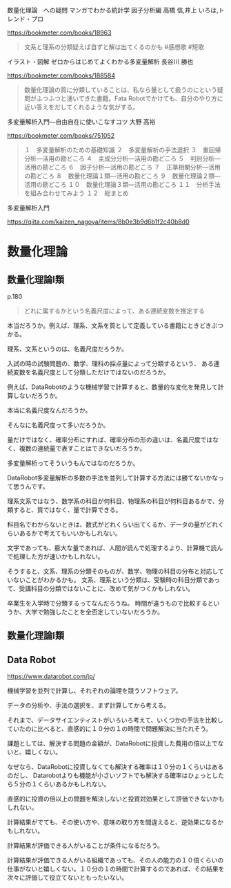 数量化理論　への疑問
マンガでわかる統計学 因子分析編 高橋 信,井上 いろは,トレンド・プロ

https://bookmeter.com/books/18963

>文系と理系の分類疑えば自ずと解は出てくるのかも #感想歌 #短歌

イラスト・図解 ゼロからはじめてよくわかる多変量解析 長谷川 勝也

https://bookmeter.com/books/188584

>数量化理論の質に分類していることは、私なら量として扱うのにという疑問がふつふつと湧いてきた書籍。Fata Robotでかけても、自分のやり方に近い答えをだしてくれるような気がする。

多変量解析入門―自由自在に使いこなすコツ 大野 高裕

https://bookmeter.com/books/751052

>１　多変量解析のための基礎知識 ２　多変量解析の手法選択 ３　重回帰分析―活用の勘どころ ４　主成分分析―活用の勘どころ ５　判別分析―活用の勘どころ ６　因子分析―活用の勘どころ ７　正準相関分析―活用の勘どころ ８　数量化理論１類―活用の勘どころ ９　数量化理論２類―活用の勘どころ １０　数量化理論３類―活用の勘どころ １１　分析手法を組み合わせてみよう １２　総まとめ

多変量解析入門

https://qiita.com/kaizen_nagoya/items/8b0e3b9d6b1f2c40b8d0


# 数量化理論



## 数量化理論I類

p.180

>どれに属するかという名義尺度によって、ある連続変数を推定する

本当だろうか。例えば、理系、文系を質として定義している書籍にときどきぶつかる。

理系、文系というのは、名義尺度だろうか。

入試の時の試験問題の、数学、理科の採点量によって分類するという、
ある連続変数を名義尺度として分類しただけではないのだろうか。

例えば、DataRobotのような機械学習で計算すると、数量的な変化を発見して計算しないだろうか。

本当に名義尺度なんだろうか。

そんなに名義尺度って多いだろうか。

量だけではなく、確率分布にすれば、確率分布の形の違いは、名義尺度ではなく、複数の連続量で表すことはできないだろうか。

多変量解析ってそういうもんではなのだろうか。

DataRobot多変量解析の多数の手法を並列して計算する方法には勝てないかなって思うんです。

理系文系ではなう、数学系の科目が何科目、物理系の科目が何科目あるかで、分類すると、質ではなく、量で計算できる。

科目名でわからないときは、数式がどれくらい出てくるか、データの量がどれくらいあるかで考えてもいいかもしれない。

文字であっても、膨大な量であれば、人間が読んで処理するより、計算機で読んで処理した方が速いかもしれない。

そうすると、文系、理系の分類そのものが、数学、物理の科目の分布と対応していないことがわかるかも。
文系、理系という分類は、受験時の科目分類であって、受講科目の分類ではないことに、改めて気がつくかもしれない。

卒業生を入学時で分類するってなんだろうね。
時間が違うもので比較するというか、大学で勉強したことを全否定していないだろうか。


## 数量化理論I類


## Data Robot
https://www.datarobot.com/jp/

機械学習を並列で計算し、それぞれの論理を競うソフトウェア。

データの分析や、手法の選択を、まず計算してから考える。

それまで、データサイエンティストがいろいろ考えて、いくつかの手法を比較していたのに比べると、直感的に１０分の１の時間で問題解決に当たれそう。

課題としては、解決する問題の金額が、DataRobotに投資した費用の倍以上でないと、嬉しくない。

なぜなら、DataRobotに投資しなくても解決する確率は１０分の１くらいはあるのだし、
Datarobotよりも機能が小さいソフトでも解決する確率はひょっとしたら５分の１くらいあるかもしれない。

直感的に投資の倍以上の問題を解決しないと投資対効果として評価できないかもしれない。

計算結果がでても、その使い方や、意味の取り方を間違えると、逆効果になるかもしれない。

計算結果が評価できる人がいることが条件になるだろう。

計算結果が評価できる人がいる組織であっても、その人の能力の１０倍くらいの仕事がないと嬉しくない。１０分の１の時間で計算するのであれば、その結果を次々に評価して役立てないともったいない。


